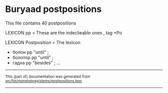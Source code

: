 # Buryaad postpositions

This file contains 40 postpositions

LEXICON pp  = These are the indeclieable ones , tag +Po

LEXICON Postposition   = The lexicon

* болон pp "until" ;   
* болотор pp "until" ;   
* гадна pp "besides" ;  ... 

* * *

<small>This (part of) documentation was generated from [src/fst/morphology/stems/postpositions.lexc](https://github.com/giellalt/lang-bxr/blob/main/src/fst/morphology/stems/postpositions.lexc)</small>

---

